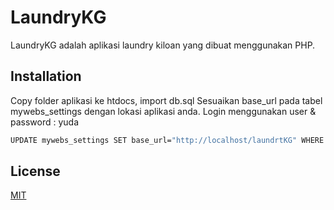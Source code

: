 # LaundryKG

LaundryKG adalah aplikasi laundry kiloan yang dibuat menggunakan PHP. 

## Installation

Copy folder aplikasi ke htdocs, import db.sql
Sesuaikan base_url pada tabel mywebs_settings dengan lokasi aplikasi anda.
Login menggunakan user & password : yuda

```bash
UPDATE mywebs_settings SET base_url="http://localhost/laundrtKG" WHERE setting_id=1
```

## License
[MIT](https://choosealicense.com/licenses/mit/)